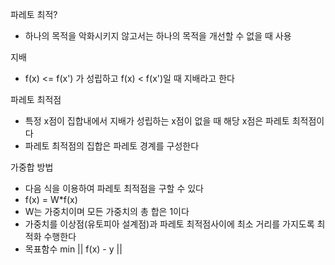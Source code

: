 파레토 최적?
  - 하나의 목적을 악화시키지 않고서는 하나의 목적을 개선할 수 없을 때 사용

지배
  - f(x) <= f(x') 가 성립하고 f(x) < f(x')일 때 지배라고 한다

파레토 최적점
  - 특정 x점이 집합내에서 지배가 성립하는 x점이 없을 때 해당 x점은 파레토 최적점이다
  - 파레토 최적점의 집합은 파레토 경계를 구성한다

가중합 방법
  - 다음 식을 이용하여 파레토 최적점을 구할 수 있다
  - f(x) = W*f(x)
  - W는 가중치이며 모든 가중치의 총 합은 1이다
  - 가중치를 이상점(유토피아 설계점)과 파레토 최적점사이에 최소 거리를 가지도록 최적화 수행한다
  - 목표함수 min ||  f(x) - y ||
